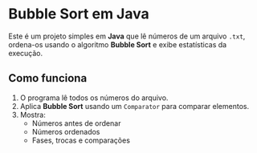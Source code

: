 # Bubble Sort em Java

Este é um projeto simples em **Java** que lê números de um arquivo `.txt`, ordena-os usando o algoritmo **Bubble Sort** e exibe estatísticas da execução.

## Como funciona
1. O programa lê todos os números do arquivo.
2. Aplica **Bubble Sort** usando um `Comparator` para comparar elementos.
3. Mostra:
   - Números antes de ordenar
   - Números ordenados
   - Fases, trocas e comparações
